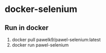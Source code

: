 # docker-selenium

## Run in docker
1. docker pull pawelk9/pawel-selenium:latest
2. docker run pawel-selenium
